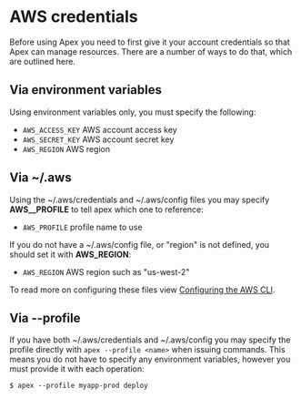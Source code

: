 
# AWS credentials

Before using Apex you need to first give it your account credentials so that Apex can manage resources. There are a number of ways to do that, which are outlined here.

## Via environment variables

Using environment variables only, you must specify the following:

- `AWS_ACCESS_KEY` AWS account access key
- `AWS_SECRET_KEY` AWS account secret key
- `AWS_REGION` AWS region

## Via ~/.aws

Using the ~/.aws/credentials and ~/.aws/config files you may specify __AWS__PROFILE__ to tell apex which one to reference:

- `AWS_PROFILE` profile name to use

If you do not have a ~/.aws/config file, or "region" is not defined, you should set it with __AWS_REGION__:

- `AWS_REGION` AWS region such as "us-west-2"

To read more on configuring these files view [Configuring the AWS CLI](http://docs.aws.amazon.com/cli/latest/userguide/cli-chap-getting-started.html).

## Via --profile

If you have both ~/.aws/credentials and ~/.aws/config you may specify the profile directly with `apex --profile <name>` when issuing commands. This means you do not have to specify any environment variables, however you must provide it with each operation:

```
$ apex --profile myapp-prod deploy
```
